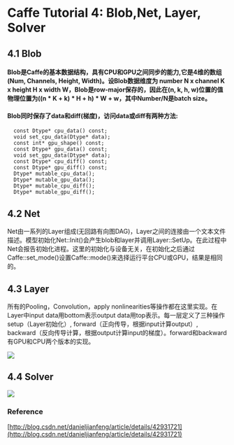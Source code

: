 # Caffe Tutorial 4: Blob,Net, Layer, Solver

## 4.1 Blob

#### Blob是Caffe的基本数据结构，具有CPU和GPU之间同步的能力,它是4维的数组(Num, Channels, Height, Width)。设Blob数据维度为 number N x channel K x height H x width W，Blob是row-major保存的，因此在(n, k, h, w)位置的值物理位置为((n * K + k) * H + h) * W + w，其中Number/N是batch size。
#### Blob同时保存了data和diff(梯度)，访问data或diff有两种方法:

	  const Dtype* cpu_data() const;
	  void set_cpu_data(Dtype* data);
	  const int* gpu_shape() const;
	  const Dtype* gpu_data() const;
	  void set_gpu_data(Dtype* data);
	  const Dtype* cpu_diff() const;
	  const Dtype* gpu_diff() const;
	  Dtype* mutable_cpu_data();
	  Dtype* mutable_gpu_data();
	  Dtype* mutable_cpu_diff();
	  Dtype* mutable_gpu_diff();

## 4.2 Net

Net由一系列的Layer组成(无回路有向图DAG)，Layer之间的连接由一个文本文件描述。模型初始化Net::Init()会产生blob和layer并调用Layer::SetUp。在此过程中Net会报告初始化进程。这里的初始化与设备无关，在初始化之后通过Caffe::set_mode()设置Caffe::mode()来选择运行平台CPU或GPU，结果是相同的。

## 4.3 Layer

所有的Pooling，Convolution，apply nonlinearities等操作都在这里实现。在Layer中input data用bottom表示output data用top表示。每一层定义了三种操作setup（Layer初始化）, forward（正向传导，根据input计算output）, backward（反向传导计算，根据output计算input的梯度）。forward和backward有GPU和CPU两个版本的实现。

![](https://i.imgur.com/i4MrXbp.png)



## 4.4 Solver
![](https://i.imgur.com/DIhbdtc.png)



### Reference
[http://blog.csdn.net/danieljianfeng/article/details/42931721](http://blog.csdn.net/danieljianfeng/article/details/42931721)